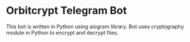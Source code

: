 # Orbitcrypt Telegram Bot
This bot is written in Python using aiogram library. Bot uses cryptography module in Python to encrypt and decrypt files.
